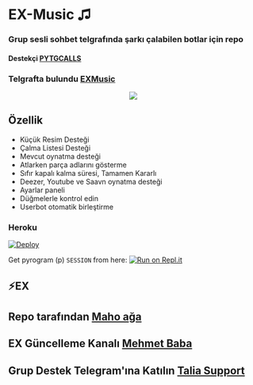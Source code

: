 <h1 align="centre">EX-Music ♫</h1>

### Grup sesli sohbet telgrafında şarkı çalabilen botlar için repo 
#### Destekçi [PYTGCALLS](https://github.com/pytgcalls/pytgcalls)
### Telgrafta bulundu [EXMusic](https://t.me/Efsanestar_bot)

<p align="center">
  <img src="https://telegra.ph/file/d2b539f061923cee37797.jpg">
</p>
<h2> Özellik </h2>

- Küçük Resim Desteği
- Çalma Listesi Desteği
- Mevcut oynatma desteği
- Atlarken parça adlarını gösterme
- Sıfır kapalı kalma süresi, Tamamen Kararlı
- Deezer, Youtube ve Saavn oynatma desteği
- Ayarlar paneli
- Düğmelerle kontrol edin
- Userbot otomatik birleştirme

### Heroku

[![Deploy](https://www.herokucdn.com/deploy/button.svg)](https://heroku.com/deploy?template=https://github.com/EkimozSupport/asteriks)

Get pyrogram (p)  `SESSION` from here:
[![Run on Repl.it](https://repl.it/badge/github/vckyou/PyrogramString)](https://repl.it/@vckyou/PyrogramString?lite=1&outputonly=1)

## ⚡EX
## Repo tarafından [Maho ağa](https://t.me/Mahoaga)
## EX Güncelleme Kanalı [Mehmet Baba](https://t.me/Sohbetdestek)
## Grup Destek Telegram'ına Katılın [Talia Support](https://t.me/TaliaSohbet)
